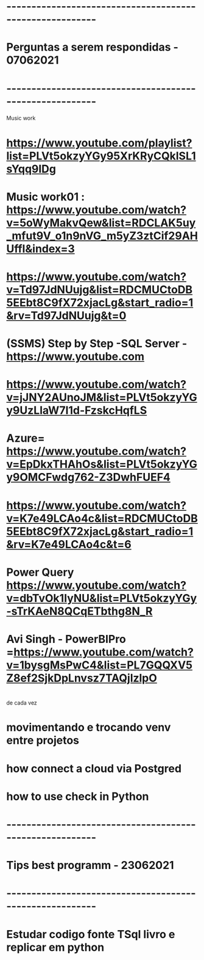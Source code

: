 # --------------------------------------------------------
#  Perguntas a serem respondidas - 07062021
# --------------------------------------------------------

Music work

# https://www.youtube.com/playlist?list=PLVt5okzyYGy95XrKRyCQklSL1sYqq9IDg
# Music work01 : https://www.youtube.com/watch?v=5oWyMakvQew&list=RDCLAK5uy_mfut9V_o1n9nVG_m5yZ3ztCif29AHUffI&index=3

# https://www.youtube.com/watch?v=Td97JdNUujg&list=RDCMUCtoDB5EEbt8C9fX72xjacLg&start_radio=1&rv=Td97JdNUujg&t=0
# (SSMS) Step by Step -SQL Server - https://www.youtube.com
# https://www.youtube.com/watch?v=jJNY2AUnoJM&list=PLVt5okzyYGy9UzLlaW7I1d-FzskcHqfLS

# Azure= https://www.youtube.com/watch?v=EpDkxTHAhOs&list=PLVt5okzyYGy9OMCFwdg762-Z3DwhFUEF4
# https://www.youtube.com/watch?v=K7e49LCAo4c&list=RDCMUCtoDB5EEbt8C9fX72xjacLg&start_radio=1&rv=K7e49LCAo4c&t=6


# Power Query https://www.youtube.com/watch?v=dbTvOk1IyNU&list=PLVt5okzyYGy-sTrKAeN8QCqETbthg8N_R
# Avi Singh - PowerBIPro =https://www.youtube.com/watch?v=1bysgMsPwC4&list=PL7GQQXV5Z8ef2SjkDpLnvsz7TAQjlzlpO
#


de cada vez
# movimentando e trocando venv entre projetos
# how connect a cloud via Postgred
# how to use check in Python




# --------------------------------------------------------
#  Tips best programm  - 23062021
# --------------------------------------------------------

# Estudar codigo fonte TSql livro e replicar em python






